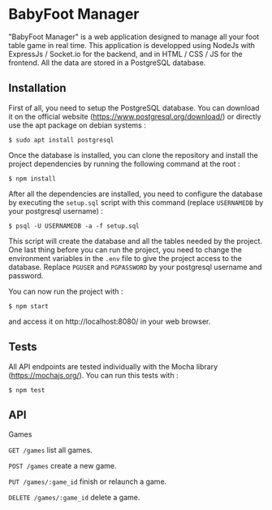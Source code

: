 # BabyFoot Manager

"BabyFoot Manager" is a web application designed to manage all your foot table game in real time. This application is developped using NodeJs with ExpressJs / Socket.io for the backend, and in HTML / CSS / JS for the frontend. All the data are stored in a PostgreSQL database.

## Installation

First of all, you need to setup the PostgreSQL database. You can download it on the official website (https://www.postgresql.org/download/) or directly use the apt package on debian systems :
```shell
$ sudo apt install postgresql
```
Once the database is installed, you can clone the repository and install the project dependencies by running the following command at the root :
```shell
$ npm install
```
After all the dependencies are installed, you need to configure the database by executing the 
`setup.sql` script with this command (replace `USERNAMEDB` by your postgresql username) :
```shell
$ psql -U USERNAMEDB -a -f setup.sql
```
This script will create the database and all the tables needed by the project. One last thing before you can run the project, you need to change the environment variables in the `.env` file to give the project access to the database. Replace `PGUSER` and `PGPASSWORD` by your postgresql username and password.

You can now run the project with :
```shell
$ npm start
```
and access it on http://localhost:8080/ in your web browser.

## Tests

All API endpoints are tested individually with the Mocha library (https://mochajs.org/). You can run this tests with :
```shell
$ npm test
```

## API

Games

`GET /games` list all games.

`POST /games` create a new game.

`PUT /games/:game_id` finish or relaunch a game.

`DELETE /games/:game_id` delete a game.